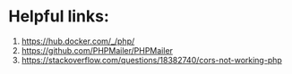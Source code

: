 # Helpful links:
1. https://hub.docker.com/_/php/
2. https://github.com/PHPMailer/PHPMailer
3. https://stackoverflow.com/questions/18382740/cors-not-working-php